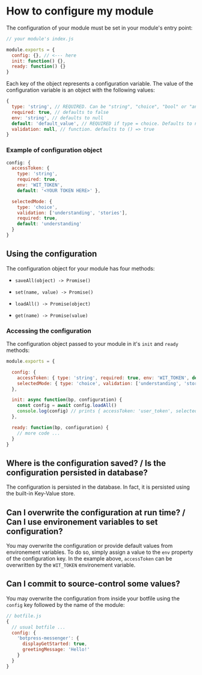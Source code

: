 # How to configure my module

The configuration of your module must be set in your module's entry point:

```js
// your module's index.js

module.exports = {
  config: {}, // <--- here
  init: function() {},
  ready: function() {}
}
```

Each key of the object represents a configuration variable. The value of the configuration variable is an object with the following values:

```js
{
  type: 'string', // REQUIRED. Can be "string", "choice", "bool" or "any"
  required: true, // defaults to false
  env: 'string', // defaults to null
  default: 'default_value', // REQUIRED if type = choice. Defaults to null, '', false (depending on the type)
  validation: null, // function. defaults to () => true
}
```

### Example of configuration object

```js
config: {
  accessToken: {
    type: 'string',
    required: true,
    env: 'WIT_TOKEN',
    default: '<YOUR TOKEN HERE>' },

  selectedMode: {
    type: 'choice',
    validation: ['understanding', 'stories'],
    required: true,
    default: 'understanding'
  }
}
```

## Using the configuration

The configuration object for your module has four methods:

- `saveAll(object) -> Promise()`
- `set(name, value) -> Promise()`

- `loadAll() -> Promise(object)`
- `get(name) -> Promise(value)`

### Accessing the configuration

The configuration object passed to your module in it's `init` and `ready` methods:

```js
module.exports = {

  config: {
    accessToken: { type: 'string', required: true, env: 'WIT_TOKEN', default: '<YOUR TOKEN HERE>' },
    selectedMode: { type: 'choice', validation: ['understanding', 'stories'], default: 'understanding' }
  },

  init: async function(bp, configuration) {
    const config = await config.loadAll()
    console.log(config) // prints { accessToken: 'user_token', selectedMode: 'understanding' }
  },

  ready: function(bp, configuration) {
    // more code ...
  }
}
```

## Where is the configuration saved? / Is the configuration persisted in database?

The configuration is persisted in the database. In fact, it is persisted using the built-in Key-Value store.

## Can I overwrite the configuration at run time? / Can I use environement variables to set configuration?

You may overwrite the configuration or provide default values from environement variables. To do so, simply assign a value to the `env` property of the configuration key. In the example above, `accessToken` can be overwritten by the `WIT_TOKEN` environement variable.

## Can I commit to source-control some values?

You may overwrite the configuration from inside your botfile using the `config` key followed by the name of the module:

```js
// botfile.js
{
  // usual botfile ...
  config: {
    'botpress-messenger': {
      displayGetStarted: true,
      greetingMessage: 'Hello!'
    }
  }
}
```
